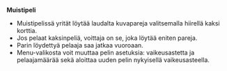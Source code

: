 **Muistipeli**

- Muistipelissä yrität löytää laudalta kuvapareja valitsemalla hiirellä kaksi korttia.
- Jos pelaat kaksinpeliä, voittaja on se, joka löytää eniten pareja.
- Parin löydettyä pelaaja saa jatkaa vuoroaan.
- Menu-valikosta voit muuttaa pelin asetuksia: vaikeusastetta ja pelaajamäärää sekä aloittaa uuden pelin nykyisellä vaikeusasteella.
